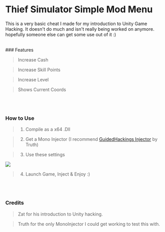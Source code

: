 # Thief Simulator Simple Mod Menu
This is a very basic cheat I made for my introduction to Unity Game Hacking. It doesn't do much and isn't really being worked on anymore. hopefully someone else can get some use out of it :)

<br>
### Features

> Increase Cash

> Increase Skill Points

> Increase Level

> Shows Current Coords

<br><br>
### How to Use
  
> 1) Compile as a x64 .Dll


> 2) Get a Mono Injector (I recommend <a href="https://guidedhacking.com/resources/guided-hacking-dll-mono-injector.22/">GuidedHackings Injector</a> by Truth)

> 3) Use these settings

<img src="https://i.ibb.co/rsbtt0Q/11111.png">
<br>

> 4) Launch Game, Inject & Enjoy :)

<br><br>
### Credits

> Zat for his introduction to Unity hacking.

> Truth for the only MonoInjector I could get working to test this with.
